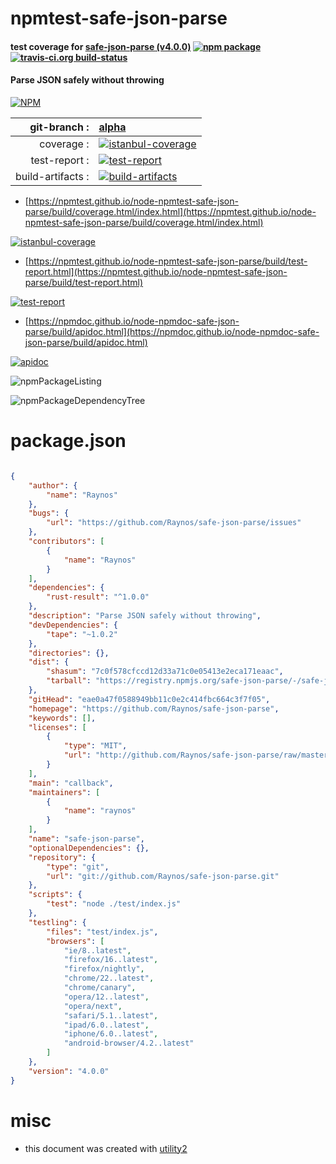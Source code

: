 # npmtest-safe-json-parse

#### test coverage for  [safe-json-parse (v4.0.0)](https://github.com/Raynos/safe-json-parse)  [![npm package](https://img.shields.io/npm/v/npmtest-safe-json-parse.svg?style=flat-square)](https://www.npmjs.org/package/npmtest-safe-json-parse) [![travis-ci.org build-status](https://api.travis-ci.org/npmtest/node-npmtest-safe-json-parse.svg)](https://travis-ci.org/npmtest/node-npmtest-safe-json-parse)

#### Parse JSON safely without throwing

[![NPM](https://nodei.co/npm/safe-json-parse.png?downloads=true&downloadRank=true&stars=true)](https://www.npmjs.com/package/safe-json-parse)

| git-branch : | [alpha](https://github.com/npmtest/node-npmtest-safe-json-parse/tree/alpha)|
|--:|:--|
| coverage : | [![istanbul-coverage](https://npmtest.github.io/node-npmtest-safe-json-parse/build/coverage.badge.svg)](https://npmtest.github.io/node-npmtest-safe-json-parse/build/coverage.html/index.html)|
| test-report : | [![test-report](https://npmtest.github.io/node-npmtest-safe-json-parse/build/test-report.badge.svg)](https://npmtest.github.io/node-npmtest-safe-json-parse/build/test-report.html)|
| build-artifacts : | [![build-artifacts](https://npmtest.github.io/node-npmtest-safe-json-parse/glyphicons_144_folder_open.png)](https://github.com/npmtest/node-npmtest-safe-json-parse/tree/gh-pages/build)|

- [https://npmtest.github.io/node-npmtest-safe-json-parse/build/coverage.html/index.html](https://npmtest.github.io/node-npmtest-safe-json-parse/build/coverage.html/index.html)

[![istanbul-coverage](https://npmtest.github.io/node-npmtest-safe-json-parse/build/screenCapture.buildCi.browser.%252Ftmp%252Fbuild%252Fcoverage.lib.html.png)](https://npmtest.github.io/node-npmtest-safe-json-parse/build/coverage.html/index.html)

- [https://npmtest.github.io/node-npmtest-safe-json-parse/build/test-report.html](https://npmtest.github.io/node-npmtest-safe-json-parse/build/test-report.html)

[![test-report](https://npmtest.github.io/node-npmtest-safe-json-parse/build/screenCapture.buildCi.browser.%252Ftmp%252Fbuild%252Ftest-report.html.png)](https://npmtest.github.io/node-npmtest-safe-json-parse/build/test-report.html)

- [https://npmdoc.github.io/node-npmdoc-safe-json-parse/build/apidoc.html](https://npmdoc.github.io/node-npmdoc-safe-json-parse/build/apidoc.html)

[![apidoc](https://npmdoc.github.io/node-npmdoc-safe-json-parse/build/screenCapture.buildCi.browser.%252Ftmp%252Fbuild%252Fapidoc.html.png)](https://npmdoc.github.io/node-npmdoc-safe-json-parse/build/apidoc.html)

![npmPackageListing](https://npmtest.github.io/node-npmtest-safe-json-parse/build/screenCapture.npmPackageListing.svg)

![npmPackageDependencyTree](https://npmtest.github.io/node-npmtest-safe-json-parse/build/screenCapture.npmPackageDependencyTree.svg)



# package.json

```json

{
    "author": {
        "name": "Raynos"
    },
    "bugs": {
        "url": "https://github.com/Raynos/safe-json-parse/issues"
    },
    "contributors": [
        {
            "name": "Raynos"
        }
    ],
    "dependencies": {
        "rust-result": "^1.0.0"
    },
    "description": "Parse JSON safely without throwing",
    "devDependencies": {
        "tape": "~1.0.2"
    },
    "directories": {},
    "dist": {
        "shasum": "7c0f578cfccd12d33a71c0e05413e2eca171eaac",
        "tarball": "https://registry.npmjs.org/safe-json-parse/-/safe-json-parse-4.0.0.tgz"
    },
    "gitHead": "eae0a47f0588949bb11c0e2c414fbc664c3f7f05",
    "homepage": "https://github.com/Raynos/safe-json-parse",
    "keywords": [],
    "licenses": [
        {
            "type": "MIT",
            "url": "http://github.com/Raynos/safe-json-parse/raw/master/LICENSE"
        }
    ],
    "main": "callback",
    "maintainers": [
        {
            "name": "raynos"
        }
    ],
    "name": "safe-json-parse",
    "optionalDependencies": {},
    "repository": {
        "type": "git",
        "url": "git://github.com/Raynos/safe-json-parse.git"
    },
    "scripts": {
        "test": "node ./test/index.js"
    },
    "testling": {
        "files": "test/index.js",
        "browsers": [
            "ie/8..latest",
            "firefox/16..latest",
            "firefox/nightly",
            "chrome/22..latest",
            "chrome/canary",
            "opera/12..latest",
            "opera/next",
            "safari/5.1..latest",
            "ipad/6.0..latest",
            "iphone/6.0..latest",
            "android-browser/4.2..latest"
        ]
    },
    "version": "4.0.0"
}
```



# misc
- this document was created with [utility2](https://github.com/kaizhu256/node-utility2)
